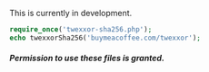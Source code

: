 This is currently in development.

``` php
require_once('twexxor-sha256.php');
echo twexxorSha256('buymeacoffee.com/twexxor');
```

##### Permission to use these files is granted.
